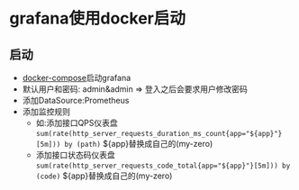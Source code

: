 # grafana使用docker启动

## 启动

- [docker-compose](docker-compose.yml)启动grafana
- 默认用户和密码: admin&admin => 登入之后会要求用户修改密码
- 添加DataSource:Prometheus
- 添加监控规则
  - 如:添加接口QPS仪表盘 `sum(rate(http_server_requests_duration_ms_count{app="${app}"}[5m])) by (path)` ${app}替换成自己的(my-zero)
  - 添加接口状态码仪表盘 `sum(rate(http_server_requests_code_total{app="${app}"}[5m])) by (code)` ${app}替换成自己的(my-zero)
